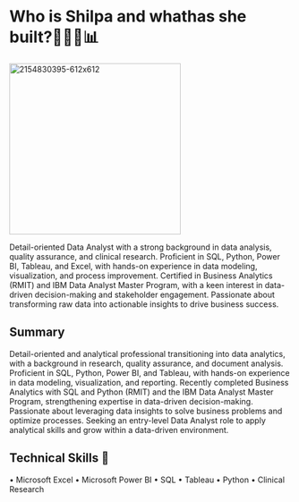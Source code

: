 # Who is Shilpa and whathas she built?👨🏽‍💻📊
<img width="306" alt="2154830395-612x612" src="https://github.com/user-attachments/assets/d6aa38bc-3579-43f7-8f63-8247fd1ed136" />           

Detail-oriented Data Analyst with a strong background in data analysis, quality assurance, and clinical research. Proficient in SQL, Python, Power BI, Tableau, and Excel, with hands-on experience in data modeling, visualization, and process improvement. Certified in Business Analytics (RMIT) and IBM Data Analyst Master Program, with a keen interest in data-driven decision-making and stakeholder engagement. Passionate about transforming raw data into actionable insights to drive business success.

## Summary

Detail-oriented and analytical professional transitioning into data analytics, with a background in research, quality assurance, and document analysis. Proficient in SQL, Python, Power BI, and Tableau, with hands-on experience in data modeling, visualization, and reporting. Recently completed Business Analytics with SQL and Python (RMIT) and the IBM Data Analyst Master Program, strengthening expertise in data-driven decision-making. Passionate about leveraging data insights to solve business problems and optimize processes. Seeking an entry-level Data Analyst role to apply analytical skills and grow within a data-driven environment.

## Technical Skills 🔨

•	Microsoft Excel
•	Microsoft Power BI
•	SQL
•	Tableau
•	Python
•	Clinical Research








<!---
shilpa-web/shilpa-web is a ✨ special ✨ repository because its `README.md` (this file) appears on your GitHub profile.
You can click the Preview link to take a look at your changes.
--->
